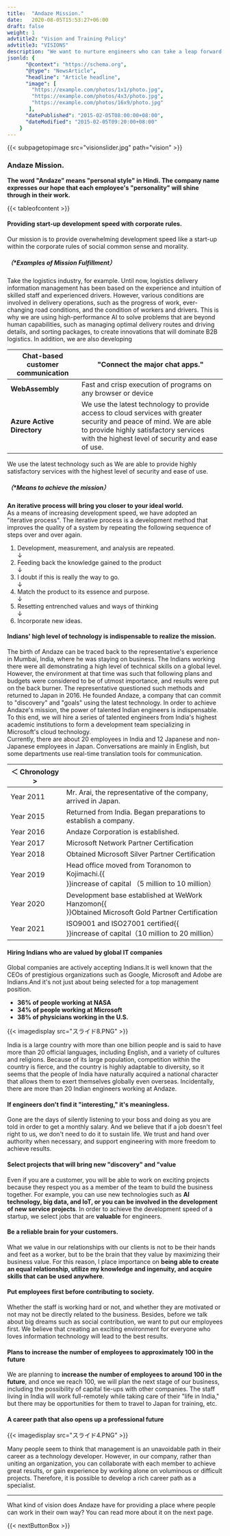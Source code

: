```yaml
---
title:  "Andaze Mission."
date:   2020-08-05T15:53:27+06:00
draft: false
weight: 1
advtitle2: "Vision and Training Policy"
advtitle3: "VISIONS"
description: "We want to nurture engineers who can take a leap forward in the industry with modern management techniques. Andaze has been combining IT technologies from around the world to face the challenges faced by companies in Japan and India. We would like to share with you our vision and training policy, which is the foundation of our company."
jsonld: {
      "@context": "https://schema.org",
      "@type": "NewsArticle",
      "headline": "Article headline",
      "image": [
        "https://example.com/photos/1x1/photo.jpg",
        "https://example.com/photos/4x3/photo.jpg",
        "https://example.com/photos/16x9/photo.jpg"
       ],
      "datePublished": "2015-02-05T08:00:00+08:00",
      "dateModified": "2015-02-05T09:20:00+08:00"
    }
---
```

{{< subpagetopimage src="visionslider.jpg" path="vision" >}}

### Andaze Mission.

**The word "Andaze" means "personal style" in Hindi. The company name expresses our hope that each employee's "personality" will shine through in their work.**

{{< tableofcontent >}}

#### Providing start-up development speed with corporate rules.

Our mission is to provide overwhelming development speed like a start-up within the corporate rules of social common sense and morality.

##### （*Examples of Mission Fulfillment）

Take the logistics industry, for example. Until now, logistics delivery information management has been based on the experience and intuition of skilled staff and experienced drivers. However, various conditions are involved in delivery operations, such as the progress of work, ever-changing road conditions, and the condition of workers and drivers. This is why we are using high-performance AI to solve problems that are beyond human capabilities, such as managing optimal delivery routes and driving details, and sorting packages, to create innovations that will dominate B2B logistics. In addition, we are also developing

<div class="table-width">

|**Chat-based customer communication**|"Connect the major chat apps."|
|---|---|
|**WebAssembly**|Fast and crisp execution of programs on any browser or device|
|**Azure Active Directory**|We use the latest technology to provide access to cloud services with greater security and peace of mind. We are able to provide highly satisfactory services with the highest level of security and ease of use.|

</div>

We use the latest technology such as We are able to provide highly satisfactory services with the highest level of security and ease of use.

##### （*Means to achieve the mission）

**An iterative process will bring you closer to your ideal world.**  
As a means of increasing development speed, we have adopted an "iterative process". The iterative process is a development method that improves the quality of a system by repeating the following sequence of steps over and over again.

1. Development, measurement, and analysis are repeated.  
   ↓  
2. Feeding back the knowledge gained to the product  
   ↓  
3. I doubt if this is really the way to go.  
   ↓  
4. Match the product to its essence and purpose.  
   ↓  
5. Resetting entrenched values and ways of thinking  
   ↓  
6. Incorporate new ideas.

#### Indians' high level of technology is indispensable to realize the mission.

The birth of Andaze can be traced back to the representative's experience in Mumbai, India, where he was staying on business. The Indians working there were all demonstrating a high level of technical skills on a global level. However, the environment at that time was such that following plans and budgets were considered to be of utmost importance, and results were put on the back burner. The representative questioned such methods and returned to Japan in 2016. He founded Andaze, a company that can commit to "discovery" and "goals" using the latest technology. In order to achieve Andaze's mission, the power of talented Indian engineers is indispensable. To this end, we will hire a series of talented engineers from India's highest academic institutions to form a development team specializing in Microsoft's cloud technology.  
Currently, there are about 20 employees in India and 12 Japanese and non-Japanese employees in Japan. Conversations are mainly in English, but some departments use real-time translation tools for communication.

<div class="table-width">

|**＜ Chronology >**| |
|---|---|
|Year 2011|Mr. Arai, the representative of the company, arrived in Japan.|
|Year 2015|Returned from India. Began preparations to establish a company.|
|Year 2016|Andaze Corporation is established.|
|Year 2017|Microsoft Network Partner Certification|
|Year 2018|Obtained Microsoft Silver Partner Certification|
|Year 2019|Head office moved from Toranomon to Kojimachi.{{<br>}}increase of capital （5 million to 10 million）|
|Year 2020|Development base established at WeWork Hanzomon{{<br>}}Obtained Microsoft Gold Partner Certification|
|Year 2021|ISO9001 and ISO27001 certified{{<br>}}increase of capital（10 million to 20 million）|

</div>

#### Hiring Indians who are valued by global IT companies

Global companies are actively accepting Indians.It is well known that the CEOs of prestigious organizations such as Google, Microsoft and Adobe are Indians.And it's not just about being selected for a top management position.  
- **36% of people working at NASA**  
- **34% of people working at Microsoft**  
- **38% of physicians working in the U.S.**

{{< imagedisplay  src="スライド8.PNG"  >}}

India is a large country with more than one billion people and is said to have more than 20 official languages, including English, and a variety of cultures and religions. Because of its large population, competition within the country is fierce, and the country is highly adaptable to diversity, so it seems that the people of India have naturally acquired a national character that allows them to exert themselves globally even overseas. Incidentally, there are more than 20 Indian engineers working at Andaze.

#### If engineers don't find it "interesting," it's meaningless.

Gone are the days of silently listening to your boss and doing as you are told in order to get a monthly salary. And we believe that if a job doesn't feel right to us, we don't need to do it to sustain life. We trust and hand over authority when necessary, and support engineering with more freedom to achieve results.

####  Select projects that will bring new "discovery" and "value

Even if you are a customer, you will be able to work on exciting projects because they respect you as a member of the team to build the business together. For example, you can use new technologies such as **AI technology, big data, and IoT, or you can be involved in the development of new service projects**. In order to achieve the development speed of a startup, we select jobs that are **valuable** for engineers.

#### Be a reliable brain for your customers.

What we value in our relationships with our clients is not to be their hands and feet as a worker, but to be the brain that they value by maximizing their business value. For this reason, I place importance on **being able to create an equal relationship, utilize my knowledge and ingenuity, and acquire skills that can be used anywhere**.

#### Put employees first before contributing to society.

Whether the staff is working hard or not, and whether they are motivated or not may not be directly related to the business. Besides, before we talk about big dreams such as social contribution, we want to put our employees first. We believe that creating an exciting environment for everyone who loves information technology will lead to the best results.

#### Plans to increase the number of employees to approximately 100 in the future

We are planning to **increase the number of employees to around 100 in the future**, and once we reach 100, we will plan the next stage of our business, including the possibility of capital tie-ups with other companies. The staff living in India will work full-remotely while taking care of their "life in India," but there may be opportunities for them to travel to Japan for training, etc.

#### A career path that also opens up a professional future

{{< imagedisplay  src="スライド4.PNG"  >}}

Many people seem to think that management is an unavoidable path in their career as a technology developer. However, in our company, rather than uniting an organization, you can collaborate with each member to achieve great results, or gain experience by working alone on voluminous or difficult projects. Therefore, it is possible to develop a rich career path as a specialist.

---

What kind of vision does Andaze have for providing a place where people can work in their own way? You can read more about it on the next page.

{{< nextButtonBox >}}
